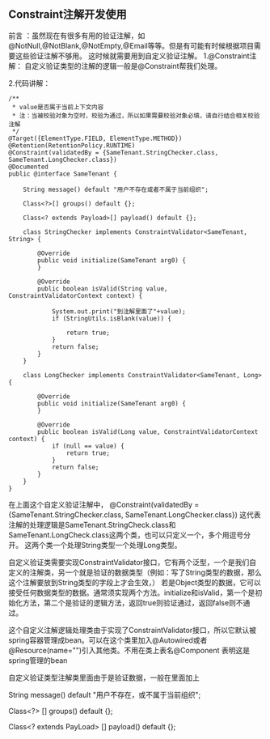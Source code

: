 ## Constraint注解开发使用
前言 ：虽然现在有很多有用的验证注解，如@NotNull,@NotBlank,@NotEmpty,@Email等等。但是有可能有时候根据项目需要这些验证注解不够用。
       这时候就需要用到自定义验证注解。
1.@Constraint注解：
   自定义验证类型的注解的逻辑一般是@Constraint帮我们处理。

2.代码讲解：

```
/**
 * value是否属于当前上下文内容
 * 注：当被校验对象为空时，校验为通过，所以如果需要校验对象必填，请自行结合相关校验注解
 */
@Target({ElementType.FIELD, ElementType.METHOD})
@Retention(RetentionPolicy.RUNTIME)
@Constraint(validatedBy = {SameTenant.StringChecker.class, SameTenant.LongChecker.class})
@Documented
public @interface SameTenant {

    String message() default "用户不存在或者不属于当前组织";

    Class<?>[] groups() default {};

    Class<? extends Payload>[] payload() default {};

    class StringChecker implements ConstraintValidator<SameTenant, String> {

        @Override
        public void initialize(SameTenant arg0) {
        }

        @Override
        public boolean isValid(String value, ConstraintValidatorContext context) {

            System.out.print("到注解里面了"+value);
            if (StringUtils.isBlank(value)) {

                return true;
            }
            return false;
        }
    }

    class LongChecker implements ConstraintValidator<SameTenant, Long> {

        @Override
        public void initialize(SameTenant arg0) {
        }

        @Override
        public boolean isValid(Long value, ConstraintValidatorContext context) {
            if (null == value) {
                return true;
            }
            return false;
        }
    }
}
```
在上面这个自定义验证注解中，
@Constraint(validatedBy = {SameTenant.StringChecker.class, SameTenant.LongChecker.class})
这代表注解的处理逻辑是SameTenant.StringCheck.class和SameTenant.LongCheck.class这两个类，也可以只定义一个，多个用逗号分开。
这两个类一个处理String类型一个处理Long类型。

自定义验证类需要实现ConstraintValidator接口，它有两个泛型，一个是我们自定义的注解类，另一个就是验证的数据类型（例如：写了String类型的数据，那么这个注解要放到String类型的字段上才会生效，）
若是Object类型的数据，它可以接受任何数据类型的数据。通常须实现两个方法。initialize和isValid，第一个是初始化方法，第二个是验证的逻辑方法，返回true则验证通过，返回false则不通过。


这个自定义注解逻辑处理类由于实现了ConstraintValidator接口，所以它默认被spring容器管理成bean。可以在这个类里加入@Autowired或者@Resource(name="")引入其他类。不用在类上表名@Component
表明这是spring管理的bean

自定义验证类型注解类里面由于是验证数据，一般在里面加上

String message() default "用户不存在，或不属于当前组织";

Class<?> [] groups() default {};

Class<? extends PayLoad> [] payload() default {};
